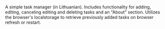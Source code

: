 A simple task manager (in Lithuanian). Includes functionality for adding, editing, canceling editing and deleting tasks and an "About" section. Utilizes the browser's localstorage to retrieve previously added tasks on browser refresh or restart.